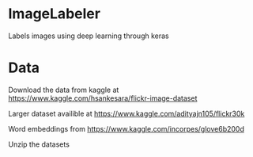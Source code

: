 # ImageLabeler
Labels images using deep learning through keras

# Data
Download the data from kaggle at https://www.kaggle.com/hsankesara/flickr-image-dataset

Larger dataset availible at https://www.kaggle.com/adityajn105/flickr30k

Word embeddings from https://www.kaggle.com/incorpes/glove6b200d

Unzip the datasets

